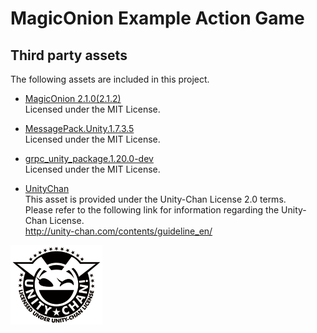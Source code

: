 # MagicOnion Example Action Game

## Third party assets
The following assets are included in this project.
- [MagicOnion 2.1.0(2.1.2)](https://github.com/Cysharp/MagicOnion/releases/tag/2.1.0)  
  Licensed under the MIT License.

- [MessagePack.Unity.1.7.3.5](https://github.com/neuecc/MessagePack-CSharp/releases/tag/v.1.7.3.5)  
  Licensed under the MIT License.

- [grpc_unity_package.1.20.0-dev](https://packages.grpc.io/archive/2019/03/ade5193c3fbbcd2c6992edb6ab5b81e146b77140-0361f006-64f5-4261-a455-9e4836367862/index.xml)  
  Licensed under the MIT License.

- [UnityChan]()  
This asset is provided under the Unity-Chan License 2.0 terms.  
Please refer to the following link for information regarding the Unity-Chan License.  
http://unity-chan.com/contents/guideline_en/  
<img src="UCL2.0_Light_Frame.png">
